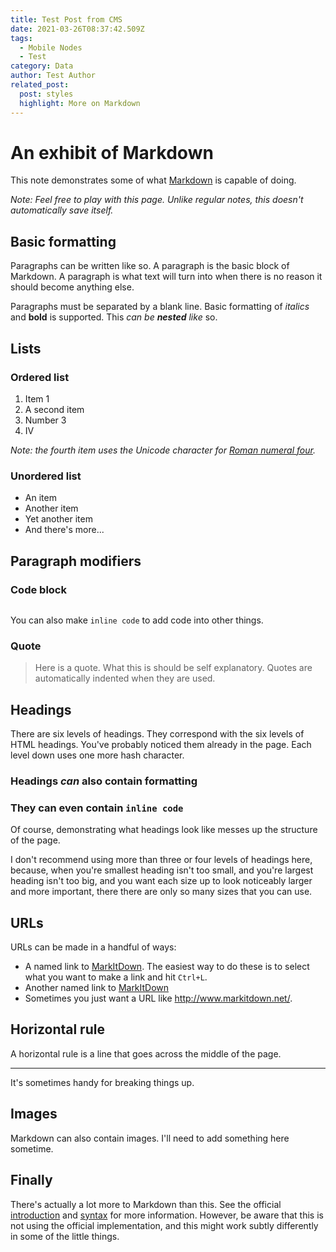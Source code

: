```yaml
---
title: Test Post from CMS
date: 2021-03-26T08:37:42.509Z
tags:
  - Mobile Nodes
  - Test
category: Data
author: Test Author
related_post:
  post: styles
  highlight: More on Markdown
---
```

# An exhibit of Markdown

This note demonstrates some of what [Markdown](http://daringfireball.net/projects/markdown/) is capable of doing.

*Note: Feel free to play with this page. Unlike regular notes, this doesn't automatically save itself.*

## Basic formatting

Paragraphs can be written like so. A paragraph is the basic block of Markdown. A paragraph is what text will turn into when there is no reason it should become anything else.

Paragraphs must be separated by a blank line. Basic formatting of *italics* and **bold** is supported. This *can be **nested** like* so.

## Lists

### Ordered list

1. Item 1
2. A second item
3. Number 3
4. Ⅳ

*Note: the fourth item uses the Unicode character for [Roman numeral four](http://www.fileformat.info/info/unicode/char/2163/index.htm).*

### Unordered list

* An item
* Another item
* Yet another item
* And there's more...

## Paragraph modifiers

### Code block

```

```

You can also make `inline code` to add code into other things.

### Quote

> Here is a quote. What this is should be self explanatory. Quotes are automatically indented when they are used.

## Headings

There are six levels of headings. They correspond with the six levels of HTML headings. You've probably noticed them already in the page. Each level down uses one more hash character.

### Headings *can* also contain **formatting**

### They can even contain `inline code`

Of course, demonstrating what headings look like messes up the structure of the page.

I don't recommend using more than three or four levels of headings here, because, when you're smallest heading isn't too small, and you're largest heading isn't too big, and you want each size up to look noticeably larger and more important, there there are only so many sizes that you can use.

## URLs

URLs can be made in a handful of ways:

* A named link to [MarkItDown](http://www.markitdown.net/). The easiest way to do these is to select what you want to make a link and hit `Ctrl+L`.
* Another named link to [MarkItDown](http://www.markitdown.net/)
* Sometimes you just want a URL like <http://www.markitdown.net/>.

## Horizontal rule

A horizontal rule is a line that goes across the middle of the page.

- - -

It's sometimes handy for breaking things up.

## Images

Markdown can also contain images. I'll need to add something here sometime.

## Finally

There's actually a lot more to Markdown than this. See the official [introduction](http://daringfireball.net/projects/markdown/basics) and [syntax](http://daringfireball.net/projects/markdown/syntax) for more information. However, be aware that this is not using the official implementation, and this might work subtly differently in some of the little things.